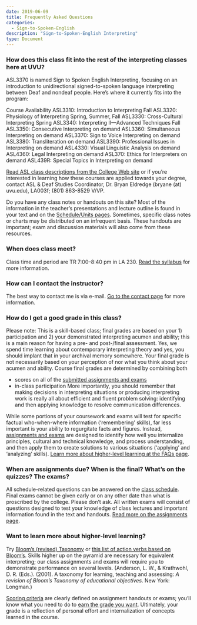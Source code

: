 ```yaml
---
date: 2019-06-09
title: Frequently Asked Questions
categories:
  - Sign-to-Spoken-English
description: "Sign-to-Spoken-English Interpreting"
type: Document
---
```

### How does this class fit into the rest of the interpreting classes here at UVU?
ASL3370 is named Sign to Spoken English Interpreting, focusing on an introduction to unidirectional signed-to-spoken language interpreting between Deaf and nondeaf people. Here’s where it currently fits into the program:

Course	Availability
ASL3310: Introduction to Interpreting	Fall
ASL3320: Physiology of Interpreting	Spring, Summer, Fall
ASL3330: Cross-Cultural Interpreting	Spring
ASL3340: Interpreting II—Advanced Techniques	Fall
ASL3350: Consecutive Interpreting	on demand
ASL3360: Simultaneous Interpreting	on demand
ASL3370: Sign to Voice Interpreting	on demand
ASL3380: Transliteration	on demand
ASL3390: Professional Issues in Interpreting	on demand
ASL4330: Visual Linguistic Analysis	on demand
ASL4360: Legal Interpreting	on demand
ASL370: Ethics for Interpreters	on demand
ASL439R: Special Topics in Interpreting	on demand

[Read ASL class descriptions from the College Web site](http://uvu.edu/catalog) or if you’re interested in learning how these courses are applied towards your degree, contact ASL & Deaf Studies Coordinator, Dr. Bryan Eldredge (bryane (at) uvu.edu), LA003f; (801) 863-8529 V/VP.

Do you have any class notes or handouts on this site?
Most of the information in the teacher’s presentations and lecture outline is found in your text and on the [Schedule/Units pages](http://). Sometimes, specific class notes or charts may be distributed on an infrequent basis. These handouts are important; exam and discussion materials will also come from these resources.

### When does class meet?
Class time and period are TR 7:00–8:40 pm in LA 230. [Read the syllabus](http://) for more information.

### How can I contact the instructor?
The best way to contact me is via e-mail. [Go to the contact page](http://) for more information.

### How do I get a good grade in this class?
Please note: This is a skill-based class; final grades are based on your 1) participation and 2) your demonstrated interpreting acumen and ability; this is a main reason for having a pre- and post-/final assessment. Yes, we spend time learning about contemporary interpreting theory and yes, you should implant that in your archival memory somewhere. Your final grade is not necessarily based on your perception of nor what you think about your acumen and ability.
Course final grades are determined by combining both

* scores on all of the [submitted assignments and exams](http://)
* in-class participation
More importantly, you should remember that making decisions in interpreting situations or producing interpreting work is really all about efficient and fluent problem solving: identifying and then applying knowledge to resolve communication differences.

While some portions of your coursework and exams will test for specific factual who-when-where information (‘remembering’ skills), far less important is your ability to regurgitate facts and figures. Instead, [assignments and exams](http://) are designed to identify how well you internalize principles, cultural and technical knowledge, and process understanding, and then apply them to create solutions to various situations (‘applying’ and ‘analyzing’ skills). [Learn more about higher-level learning at the FAQs page](http://).

### When are assignments due? When is the final? What’s on the quizzes? The exams?
All schedule-related questions can be answered on the [class schedule](http://). Final exams cannot be given early or on any other date than what is proscribed by the college. Please don’t ask. All written exams will consist of questions designed to test your knowledge of class lectures and important information found in the text and handouts. [Read more on the assignments page](http://).

### Want to learn more about higher-level learning? 
Try [Bloom’s (revised) Taxonomy](http://) or [this list of action verbs based on Bloom’s](http://). Skills higher up on the pyramid are necessary for equivalent interpreting; our class assignments and exams will require you to demonstrate performance on several levels. (Anderson, L. W., & Krathwohl, D. R. (Eds.). (2001). A taxonomy for learning, teaching and assessing: *A revision of Bloom’s Taxonomy of educational objectives*. New York: Longman.)

[Scoring criteria](http://) are clearly defined on assignment handouts or exams; you’ll know what you need to do to [earn the grade you want](http://). Ultimately, your grade is a reflection of personal effort and internalization of concepts learned in the course.